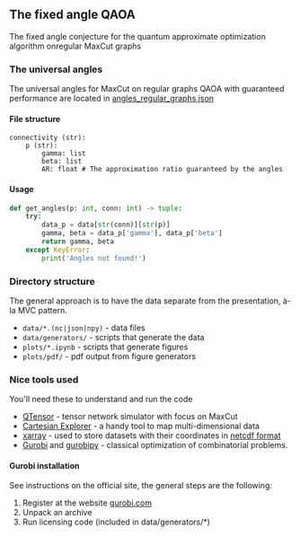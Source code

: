 ## The fixed angle QAOA

The fixed angle conjecture for the quantum approximate optimization algorithm onregular MaxCut graphs

### The universal angles

The universal angles for MaxCut on regular graphs QAOA with guaranteed performance are located in [angles_regular_graphs.json](angles_regular_graphs.json)

#### File structure

```
connectivity (str):
    p (str):
        gamma: list
        beta: list
        AR: float # The approximation ratio guaranteed by the angles
```

#### Usage

```python
def get_angles(p: int, conn: int) -> tuple:
    try:
        data_p = data[str(conn)][str(p)]
        gamma, beta = data_p['gamma'], data_p['beta']
        return gamma, beta
    except KeyError:
        print('Angles not found!')
```

### Directory structure

The general approach is to have the data separate from the presentation, à-la MVC pattern.

* `data/*.(nc|json|npy)` - data files
* `data/generators/` - scripts that generate the data 
* `plots/*.ipynb` - scripts that generate figures
* `plots/pdf/` - pdf output from figure generators


### Nice tools used

You'll need these to understand and run the code

* [QTensor](https://github.com/danlkv/qtensor) - tensor network simulator with focus on MaxCut
* [Cartesian Explorer](https://github.com/danlkv/cartesian-explorer/) - a handy tool to map multi-dimensional data
* [xarray](http://xarray.pydata.org/en/stable/) - used to store datasets with their coordinates in [netcdf format](http://xarray.pydata.org/en/stable/getting-started-guide/quick-overview.html?highlight=netcdf#read-write-netcdf-files)
* [Gurobi](https://www.gurobi.com/) and [gurobipy](https://pypi.org/project/gurobipy/) - classical optimization of combinatorial problems.


#### Gurobi installation
See instructions on the official site, the general steps are the following:

1. Register at the website [gurobi.com](https://www.gurobi.com)
2. Unpack an archive 
3. Run licensing code (included in data/generators/*)

